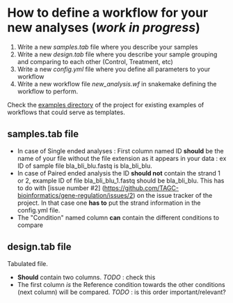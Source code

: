 How to define a workflow for your new analyses (*work in progress*)
==============================================

1. Write a new *samples.tab* file where you describe your samples
2. Write a new *design.tab* file where you describe your sample grouping and comparing to each other (Control, Treatment, etc)
3. Write a new *config.yml* file where you define all parameters to your workflow 
4. Write a new workflow file *new_analysis.wf* in snakemake defining the workflow to perform. 

Check the [examples directory](https://github.com/TAGC-bioinformatics/gene-regulation/tree/master/examples) of the project for existing examples of workflows that could serve as templates.

## samples.tab file ##

* In case of Single ended analyses : First column named ID **should** be the name of your file without the file extension as it appears in your data : ex ID of sample file bla_bli_blu.fastq is bla_bli_blu.
* In case of Paired ended analysis the ID **should not** contain the strand 1 or 2, example ID of file bla_bli_blu_1.fastq should be bla_bli_blu. This has to do with [issue number \#2] (https://github.com/TAGC-bioinformatics/gene-regulation/issues/2) on the issue tracker of the project. In that case one **has to** put the strand information in the config.yml file. 
* The "Condition" named column **can** contain the different conditions to compare
  
## design.tab file ##
Tabulated file. 
* **Should** contain two columns. *TODO* : check this
* The first column *is* the Reference condition towards the other conditions (next column) will be compared. *TODO* : is this order important/relevant?
